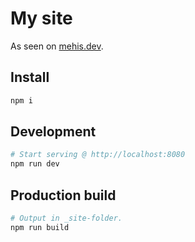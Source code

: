 # My site

As seen on [mehis.dev](https://mehis.dev).

## Install

```bash
npm i
```

## Development

```bash
# Start serving @ http://localhost:8080
npm run dev
```

## Production build

```bash
# Output in _site-folder.
npm run build
```
